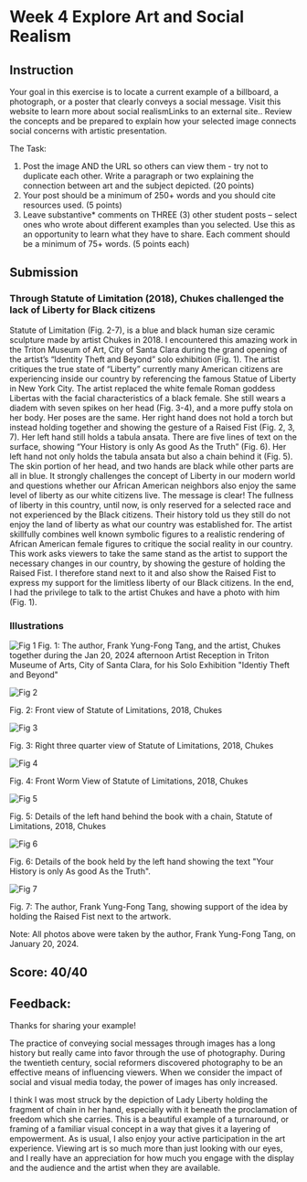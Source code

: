 # Week 4 Explore Art and Social Realism
## Instruction
Your goal in this exercise is to locate a current example of a billboard, a photograph, or a poster that clearly conveys a social message. Visit this website to learn more about social realismLinks to an external site.. Review the concepts and be prepared to explain how your selected image connects social concerns with artistic presentation.

The Task:
1. Post the image AND the URL so others can view them - try not to duplicate each other. Write a paragraph or two explaining the connection between art and the subject depicted. (20 points)  
2. Your post should be a minimum of 250+ words and you should cite resources used. (5 points)
3. Leave substantive* comments on THREE (3) other student posts – select ones who wrote about different examples than you selected. Use this as an opportunity to learn what they have to share. Each comment should be a minimum of 75+ words. (5 points each)
## Submission
### Through Statute of Limitation (2018), Chukes challenged the lack of Liberty for Black citizens

Statute of Limitation (Fig. 2-7), is a blue and black human size ceramic sculpture made by artist Chukes in 2018. I encountered this amazing work in the Triton Museum of Art, City of Santa Clara during the grand opening of the artist’s “Identity Theft and Beyond” solo exhibition (Fig. 1). The artist critiques the true state of “Liberty” currently many American citizens are experiencing inside our country by referencing the famous Statue of Liberty in New York City. The artist replaced the white female Roman goddess Libertas with the facial characteristics of a black female. She still wears a diadem with seven spikes on her head (Fig. 3-4), and a more puffy stola on her body. Her poses are the same. Her right hand does not hold a torch but instead holding together and showing the gesture of a Raised Fist (Fig. 2, 3, 7). Her left hand still holds a tabula ansata. There are five lines of text on the surface, showing “Your History is only As good As the Truth” (Fig. 6). Her left hand not only holds the tabula ansata but also a chain behind it (Fig. 5). The skin portion of her head, and two hands are black while other parts are all in blue. It strongly challenges the concept of Liberty in our modern world and questions whether our African American neighbors also enjoy the same level of liberty as our white citizens live. The message is clear! The fullness of liberty in this country, until now, is only reserved for a selected race and not experienced by the Black citizens. Their history told us they still do not enjoy the land of liberty as what our country was established for. The artist skillfully combines well known symbolic figures to a realistic rendering of African American female figures to critique the social reality in our country. This work asks viewers to take the same stand as the artist to support the necessary changes in our country, by showing the gesture of holding the Raised Fist. I therefore stand next to it and also show the Raised Fist to express my support for the limitless liberty of our Black citizens. In the end, I had the privilege to talk to the artist Chukes and have a photo with him (Fig. 1).

### Illustrations

![Fig 1](https://lh3.googleusercontent.com/pw/AP1GczOoRcQPFyomrtcZhLMg07bnffPL9C2D_EyMv--Z7KHjbIvfw00KGNwbV6uSaNlCsFSUDoueojRc4PQeDh1GyusEBuZrDK58PNHd_MG1VH_x2NDouPrgoU2d5Vj9nG3bLJl5stGGpoq81qGZNLglgqMl-w=w500)
Fig. 1: The author, Frank Yung-Fong Tang, and the artist, Chukes together during the Jan 20, 2024 afternoon Artist Reception in Triton Museume of Arts, City of Santa Clara, for his Solo Exhibition "Identiy Theft and Beyond" 

![Fig 2](https://lh3.googleusercontent.com/pw/AP1GczNnlCr87TmG2cvtj3Ku3LttBoB-XVWMRAA9WVAEZ0lj1mlhdH4F6FPGiMsKL9h2PoNT-Y3R1lQog9dP01-F0bWP8pPT7UPj88u3oXnzr2HVIMnQ7UWSk2A_HDI8nHoEPjnfl8QIi8XBk8Kc5m-cP0991A=w300)

Fig. 2: Front view of  Statute of Limitations, 2018, Chukes

![Fig 3](https://lh3.googleusercontent.com/pw/AP1GczMIy5oghC2u7E3RY4jZdlnKKMur29pYKuw2XM8rJa5Q3fz2Iqk79zJ_6fu-yLs3VwYWXfYL_zTrIScwGzrIzfDlQAV1x12I9qE6VUPZGw2WhktBhR_tqqxIrTHjmQpqMHGThhhMR9K63pMQrnSsfiFcpA=w300)

Fig. 3: Right three quarter view of  Statute of Limitations, 2018, Chukes

![Fig 4](https://lh3.googleusercontent.com/pw/AP1GczNqdXBK1HQVTMKDvoFpvuAvL_VD1n_Njq1K9ItYiHDLJiQuKNkw6aASD3gKI1Wg4FeMBLLIMe7rjRcLIuvleveJBKC_KLOEsoYg1TTVSO_4yDGnlQjajNkBb2S3EtpHg1S9og2jnf_ZRdbKxuFVfdOTEg=w300)

Fig. 4: Front Worm View of  Statute of Limitations, 2018, Chukes

![Fig 5](https://lh3.googleusercontent.com/pw/AP1GczODbhoHpv28J_10J6WE5ZSVPfhgi1ApRfY10WHJ1UDmhybq5CW4IE2i7SD0ZyoupQU5aUzFuNDBSJgr59Dc_ybf5afw_5aU_TqSWJiIirMAVHOPtif8ZB3laTUaUgMJ2Jmx7nXX4tw_CYcFHaWoNyMF6g=w300)

Fig. 5: Details of the left hand behind the book with a chain, Statute of Limitations, 2018, Chukes

![Fig 6](https://lh3.googleusercontent.com/pw/AP1GczPYMKrtTg8QpTEwVRJnlRRol-8--amSAlX7pEav2DysWV6mEQEwJxOpeg27zN19UukppNs7-vYYByRFm2uIEth3nQdUHGyzY02wjLpBBXaE7BqUAd8rD12k-FygOY4rCxg29ZVEPYz2BXBwDq4abl_niw=w300)

Fig. 6: Details of the book held by the left hand showing the text "Your History is only As good As the Truth".

![Fig 7](https://lh3.googleusercontent.com/pw/AP1GczMcN89g6C5EOTgXA_PLY1CCSxGYs436nk-ssJr47wBoNcxo453VeC820MukWcelEMg_qyME6xPLOLsEquwFREEduWVFmgIEdTSFSXE9-8itRrhsgWFcNH2iGst03SFnr9JRqorqfUcLztEF7LvVzEHXNA=w300)

Fig. 7: The author, Frank Yung-Fong Tang, showing support of the idea by holding the Raised Fist next to the artwork.

Note: All photos above were taken by the author, Frank Yung-Fong Tang, on January 20, 2024.

## Score: 40/40
## Feedback:
Thanks for sharing your example!

The practice of conveying social messages through images has a long history but really came into favor through the use of photography. During the twentieth century, social reformers discovered photography to be an effective means of influencing viewers. When we consider the impact of social and visual media today, the power of images has only increased. 

I think I was most struck by the depiction of Lady Liberty holding the fragment of chain in her hand, especially with it beneath the proclamation of freedom which she carries. This is a beautiful example of a turnaround, or framing of a familiar visual concept in a way that gives it a layering of empowerment. As is usual, I also enjoy your active participation in the art experience. Viewing art is so much more than just looking with our eyes, and I really have an appreciation for how much you engage with the display and the audience and the artist when they are available.
